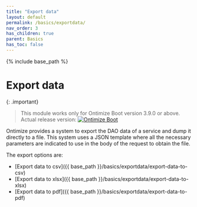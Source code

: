 ```yaml
---
title: "Export data"
layout: default
permalink: /basics/exportdata/
nav_order: 3
has_children: true
parent: Basics
has_toc: false
---
```


{% include base_path %}
<!-- {% include toc %} -->

# Export data

{: .important}
> This module works only for Ontimize Boot version 3.9.0 or above. Actual release version: [![Ontimize Boot](https://img.shields.io/maven-central/v/com.ontimize.boot/ontimize-boot?label=Ontimize%20boot&style=plastic)](https://maven-badges.herokuapp.com/maven-central/com.ontimize.boot/ontimize-boot)

Ontimize provides a system to export the DAO data of a service and dump it directly to a file. This system uses a JSON template where all the necessary parameters are indicated to use in the body of the request to obtain the file.

The export options are:
* [Export data to csv]({{ base_path }}/basics/exportdata/export-data-to-csv)
* [Export data to xlsx]({{ base_path }}/basics/exportdata/export-data-to-xlsx)
* [Export data to pdf]({{ base_path }}/basics/exportdata/export-data-to-pdf)